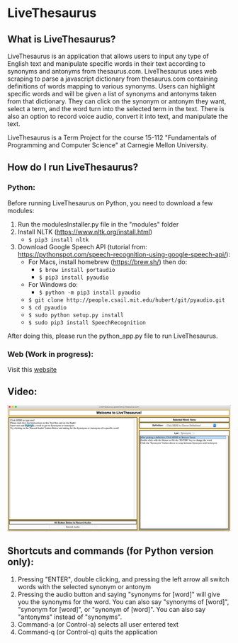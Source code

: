 # LiveThesaurus

## What is LiveThesaurus?
LiveThesaurus is an application that allows users to input any type of English text and 
manipulate specific words in their text according to synonyms and antonyms from thesaurus.com. 
LiveThesaurus uses web scraping to parse a javascript dictionary from thesaurus.com containing 
definitions of words mapping to various synonyms. Users can highlight specific words and will 
be given a list of synonyms and antonyms taken from that dictionary. They can click on the synonym
or antonym they want, select a term, and the word turn into the selected term in the text. There 
is also an option to record voice audio, convert it into text, and manipulate the text.

LiveThesaurus is a Term Project for the course 15-112 "Fundamentals of Programming and Computer 
Science" at Carnegie Mellon University.

## How do I run LiveThesaurus?
### Python:
Before running LiveThesaurus on Python, you need to download a few modules:
1. Run the modulesInstaller.py file in the "modules" folder
2. Install NLTK (https://www.nltk.org/install.html)
	- ```$ pip3 install nltk```
3. Download Google Speech API (tutorial from: https://pythonspot.com/speech-recognition-using-google-speech-api/):<br>
	- For Macs, install homebrew (https://brew.sh/) then do:
		- ```$ brew install portaudio```
		- ```$ pip3 install pyaudio```
	- For Windows do:
		- ```$ python -m pip3 install pyaudio```
	- ```$ git clone http://people.csail.mit.edu/hubert/git/pyaudio.git```<br>
	- ```$ cd pyaudio```<br>
	- ```$ sudo python setup.py install```<br>
	- ```$ sudo pip3 install SpeechRecognition```

After doing this, please run the python_app.py file to run LiveThesaurus.
### Web (Work in progress):
Visit this [website](https://livethesaurus.herokuapp.com/)

## Video:
[![Video Link](https://github.com/EdwardLu2018/LiveThesaurus/blob/master/image-for-readme/img.png)](https://youtu.be/QUXn-8Eoq7w)

## Shortcuts and commands (for Python version only):
1. Pressing "ENTER", double clicking, and pressing the left arrow all switch words with the 
   selected synonym or antonym<br>
2. Pressing the audio button and saying "synonyms for [word]" will give you the synonyms for the word.
   You can also say "synonyms of [word]", "synonym for [word]", or "synonym of [word]". You can also
   say "antonyms" instead of "synonyms".
3. Command-a (or Control-a) selects all user entered text<br>
4. Command-q (or Control-q) quits the application<br>

